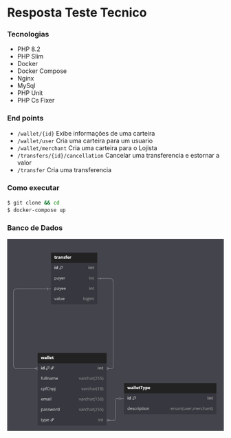 # Resposta Teste Tecnico

### Tecnologias
- PHP 8.2
- PHP Slim
- Docker
- Docker Compose
- Nginx
- MySql
- PHP Unit
- PHP Cs Fixer

### End points
- `/wallet/{id}` Exibe informações de uma carteira
- `/wallet/user` Cria uma carteira para um usuario
- `/wallet/merchant` Cria uma carteira para o Lojista
- `/transfers/{id}/cancellation` Cancelar uma transferencia e estornar a valor
- `/transfer` Cria uma transferencia

### Como executar
```bash
$ git clone && cd 
$ docker-compose up
```

### Banco de Dados

![Diagrama ER](./assets/digram.png)
